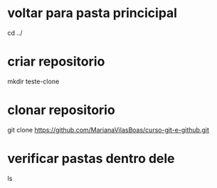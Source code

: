 # voltar para pasta princicipal
cd ../
# criar repositorio
mkdir teste-clone
# clonar repositorio
git clone https://github.com/MarianaVilasBoas/curso-git-e-github.git
# verificar pastas dentro dele
ls